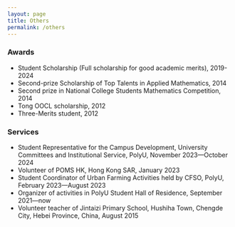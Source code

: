 ```yaml
---
layout: page
title: Others
permalink: /others
---
```

### Awards
* Student Scholarship (Full scholarship for good academic merits), 2019-2024
* Second-prize Scholarship of Top Talents in Applied Mathematics, 2014
* Second prize in National College Students Mathematics Competition, 2014
* Tong OOCL scholarship, 2012
* Three-Merits student, 2012

### Services
* Student Representative for the Campus Development, University Committees and Institutional Service, PolyU, November 2023—October 2024
* Volunteer of POMS HK, Hong Kong SAR, January 2023
* Student Coordinator of Urban Farming Activities held by CFSO, PolyU, February 2023—August 2023
* Organizer of activities in PolyU Student Hall of Residence, September 2021—now
* Volunteer teacher of Jintaizi Primary School, Hushiha Town, Chengde City, Hebei Province, China, August 2015
